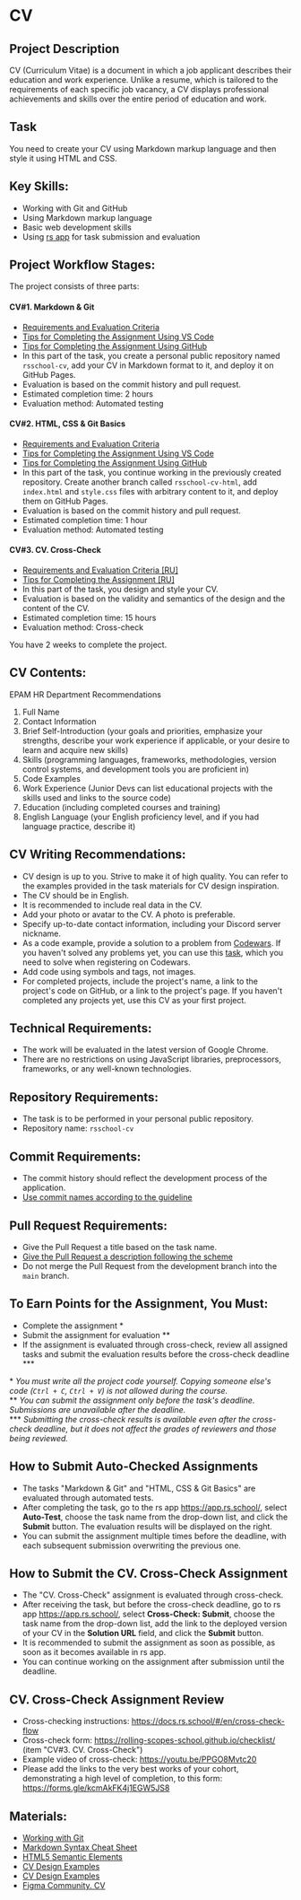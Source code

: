 # CV

## Project Description

CV (Curriculum Vitae) is a document in which a job applicant describes their education and work experience. Unlike a resume, which is tailored to the requirements of each specific job vacancy, a CV displays professional achievements and skills over the entire period of education and work.

## Task

You need to create your CV using Markdown markup language and then style it using HTML and CSS.

## Key Skills:

- Working with Git and GitHub
- Using Markdown markup language
- Basic web development skills
- Using [rs app](https://app.rs.school/) for task submission and evaluation

## Project Workflow Stages:

The project consists of three parts:

#### CV#1. Markdown & Git

- [Requirements and Evaluation Criteria](git-markdown.md)
- [Tips for Completing the Assignment Using VS Code](cv-hints.md)
- [Tips for Completing the Assignment Using GitHub](cv-github-hints.md)
- In this part of the task, you create a personal public repository named `rsschool-cv`, add your CV in Markdown format to it, and deploy it on GitHub Pages.
- Evaluation is based on the commit history and pull request.
- Estimated completion time: 2 hours
- Evaluation method: Automated testing

#### CV#2. HTML, CSS & Git Basics

- [Requirements and Evaluation Criteria](html-css-git.md)
- [Tips for Completing the Assignment Using VS Code](cv-hints.md)
- [Tips for Completing the Assignment Using GitHub](cv-github-hints.md)
- In this part of the task, you continue working in the previously created repository. Create another branch called `rsschool-cv-html`, add `index.html` and `style.css` files with arbitrary content to it, and deploy them on GitHub Pages.
- Evaluation is based on the commit history and pull request.
- Estimated completion time: 1 hour
- Evaluation method: Automated testing

#### CV#3. CV. Cross-Check

- [Requirements and Evaluation Criteria [RU]](../cv-stage0.md)
- [Tips for Completing the Assignment [RU]](../cv-stage0-hints.md)
- In this part of the task, you design and style your CV.
- Evaluation is based on the validity and semantics of the design and the content of the CV.
- Estimated completion time: 15 hours
- Evaluation method: Cross-check

You have 2 weeks to complete the project.

## CV Contents:

EPAM HR Department Recommendations

1. Full Name
2. Contact Information
3. Brief Self-Introduction (your goals and priorities, emphasize your strengths, describe your work experience if applicable, or your desire to learn and acquire new skills)
4. Skills (programming languages, frameworks, methodologies, version control systems, and development tools you are proficient in)
5. Code Examples
6. Work Experience (Junior Devs can list educational projects with the skills used and links to the source code)
7. Education (including completed courses and training)
8. English Language (your English proficiency level, and if you had language practice, describe it)

## CV Writing Recommendations:

- CV design is up to you. Strive to make it of high quality. You can refer to the examples provided in the task materials for CV design inspiration.
- The CV should be in English.
- It is recommended to include real data in the CV.
- Add your photo or avatar to the CV. A photo is preferable.
- Specify up-to-date contact information, including your Discord server nickname.
- As a code example, provide a solution to a problem from [Codewars](https://www.codewars.com/). If you haven't solved any problems yet, you can use this [task](https://www.codewars.com/kata/50654ddff44f800200000004/train/javascript), which you need to solve when registering on Codewars.
- Add code using symbols and tags, not images.
- For completed projects, include the project's name, a link to the project's code on GitHub, or a link to the project's page. If you haven't completed any projects yet, use this CV as your first project.

## Technical Requirements:

- The work will be evaluated in the latest version of Google Chrome.
- There are no restrictions on using JavaScript libraries, preprocessors, frameworks, or any well-known technologies.

## Repository Requirements:

- The task is to be performed in your personal public repository.
- Repository name: `rsschool-cv`

## Commit Requirements:

- The commit history should reflect the development process of the application.
- [Use commit names according to the guideline](https://docs.rs.school/#/en/git-convention)

## Pull Request Requirements:

- Give the Pull Request a title based on the task name.
- [Give the Pull Request a description following the scheme](https://docs.rs.school/#/en/pull-request-review-process?id=Requirements-for-pull-request-pr)
- Do not merge the Pull Request from the development branch into the `main` branch.

## To Earn Points for the Assignment, You Must:

- Complete the assignment \*
- Submit the assignment for evaluation \*\*
- If the assignment is evaluated through cross-check, review all assigned tasks and submit the evaluation results before the cross-check deadline \*\*\*

\* _You must write all the project code yourself. Copying someone else's code (`Ctrl + C`, `Ctrl + V`) is not allowed during the course._  
\*\* _You can submit the assignment only before the task's deadline. Submissions are unavailable after the deadline._  
\*\*\* _Submitting the cross-check results is available even after the cross-check deadline, but it does not affect the grades of reviewers and those being reviewed._

## How to Submit Auto-Checked Assignments

- The tasks "Markdown & Git" and "HTML, CSS & Git Basics" are evaluated through automated tests.
- After completing the task, go to the rs app https://app.rs.school/, select **Auto-Test**, choose the task name from the drop-down list, and click the **Submit** button. The evaluation results will be displayed on the right.
- You can submit the assignment multiple times before the deadline, with each subsequent submission overwriting the previous one.

## How to Submit the CV. Cross-Check Assignment

- The "CV. Cross-Check" assignment is evaluated through cross-check.
- After receiving the task, but before the cross-check deadline, go to rs app https://app.rs.school/, select **Cross-Check: Submit**, choose the task name from the drop-down list, add the link to the deployed version of your CV in the **Solution URL** field, and click the **Submit** button.
- It is recommended to submit the assignment as soon as possible, as soon as it becomes available in rs app.
- You can continue working on the assignment after submission until the deadline.

## CV. Cross-Check Assignment Review

- Cross-checking instructions: https://docs.rs.school/#/en/cross-check-flow
- Cross-check form: https://rolling-scopes-school.github.io/checklist/ (item "CV#3. CV. Cross-Check")
- Example video of cross-check: https://youtu.be/PPGO8Mvtc20
- Please add the links to the very best works of your cohort, demonstrating a high level of completion, to this form: https://forms.gle/kcmAkFK4j1EGW5JS8

## Materials:

- [Working with Git](git.md)
- [Markdown Syntax Cheat Sheet](https://ydmitry.ru/blog/rukovodstvo-po-markdown-dlya-uproshcheniya-veb-razrabotki/)
- [HTML5 Semantic Elements](https://html5css.ru/html/html5_semantic_elements.php)
- [CV Design Examples](https://www.freepik.com/free-photos-vectors/cv-template)
- [CV Design Examples](https://www.canva.com/resumes/templates/)
- [Figma Community. CV](https://www.figma.com/community/search?model_type=hub_files&q=cv)
